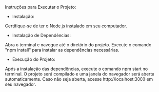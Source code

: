 Instruções para Executar o Projeto:

- Instalação:

Certifique-se de ter o Node.js instalado em seu computador.

- Instalação de Dependências:

Abra o terminal e navegue até o diretório do projeto.
Execute o comando "npm install" para instalar as dependências necessárias.

- Execução do Projeto:

Após a instalação das dependências, execute o comando npm start no terminal.
O projeto será compilado e uma janela do navegador será aberta automaticamente.
Caso não seja aberta, acesse http://localhost:3000 em seu navegador.

